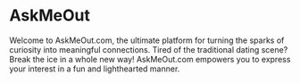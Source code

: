 # AskMeOut
Welcome to AskMeOut.com, the ultimate platform for turning the sparks of curiosity into meaningful connections. Tired of the traditional dating scene? Break the ice in a whole new way! AskMeOut.com empowers you to express your interest in a fun and lighthearted manner.
